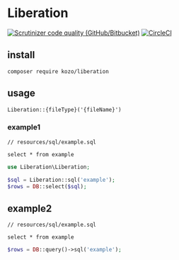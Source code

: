 # Liberation

[![Scrutinizer code quality (GitHub/Bitbucket)](https://img.shields.io/scrutinizer/quality/g/kozo/liberation?style=flat-square)](https://scrutinizer-ci.com/g/kozo/liberation/)
[![CircleCI](https://img.shields.io/circleci/build/github/kozo/liberation?style=flat-square)](https://app.circleci.com/pipelines/github/kozo/liberation)

## install

```
composer require kozo/liberation
```

## usage

`Liberation::{fileType}('{fileName}')`

### example1

```
// resources/sql/example.sql

select * from example
```

```php
use Liberation\Liberation;

$sql = Liberation::sql('example');
$rows = DB::select($sql);
```

## example2

```
// resources/sql/example.sql

select * from example
```

```php
$rows = DB::query()->sql('example');
```
